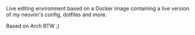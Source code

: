 Live editing environment based on a Docker image containing a live version of my neovim's config, dotfiles and more.

Based on Arch BTW ;)

